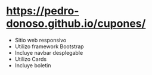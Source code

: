 # https://pedro-donoso.github.io/cupones/

- Sitio web responsivo
- Utilizo framework Bootstrap
- Incluye navbar desplegable
- Utilizo Cards
- Incluye boletin
